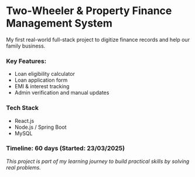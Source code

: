 # Two-Wheeler & Property Finance Management System  
My first real-world full-stack project to digitize finance records and help our family business.  

###  Key Features:  
- Loan eligibility calculator  
- Loan application form  
- EMI & interest tracking  
- Admin verification and manual updates  

###  Tech Stack  
- React.js  
- Node.js / Spring Boot  
- MySQL  

###  Timeline: 60 days (Started: 23/03/2025)  

*This project is part of my learning journey to build practical skills by solving real problems.*  
